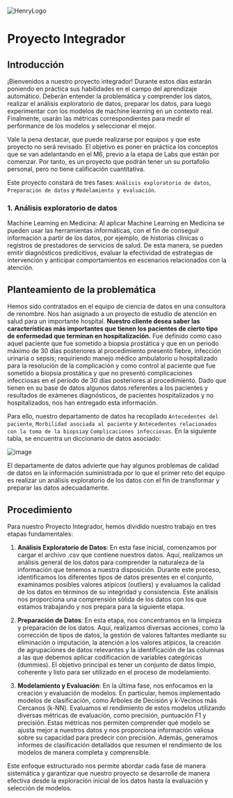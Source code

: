 ![HenryLogo](https://d31uz8lwfmyn8g.cloudfront.net/Assets/logo-henry-white-lg.png)

# **Proyecto Integrador**

## **Introducción**

¡Bienvenidos a nuestro proyecto integrador! Durante estos días estarán poniendo en práctica sus habilidades en el campo del aprendizaje automático. Deberán entender la problemática y comprender los datos, realizar el análisis exploratorio de datos, preparar los datos, para luego experimentar con los modelos de machine learning en un contexto real. Finalmente, usarán las métricas correspondientes para medir el performance de los modelos y seleccionar el mejor. 

Vale la pena destacar, que puede realizarse por equipos y que este proyecto no será revisado. El objetivo es poner en práctica los conceptos que se van adelantando en el M6, previo a la etapa de Labs que están por comenzar. Por tanto, es un proyecto que podrán tener un su portafolio personal, pero no tiene calificación cuantitativa. 

Este proyecto constará de tres fases: `Análisis exploratorio de datos`, `Preparación de datos` y `Modelamiento y evaluación`.


### 1. Análisis exploratorio de datos

Machine Learning en Medicina: Al aplicar Machine Learning en Medicina se pueden usar las herramientas informáticas, con el fin de conseguir información a partir de los datos, por ejemplo, de historias clínicas o registros de prestadores de servicios de salud. De esta manera, se pueden emitir diagnósticos predicitivos, evaluar la efectividad de estrategias de intervención y anticipar comportamientos en escenarios relacionados con la atención. 

## **Planteamiento de la problemática**

Hemos sido contratados en el equipo de ciencia de datos en una consultora de renombre. Nos han asignado a un proyecto de estudio de atención en salud para un importante hospital. **Nuestro cliente desea saber las características más importantes que tienen los pacientes de cierto tipo de enfermedad que terminan en hospitalización.** Fue definido como caso aquel paciente que fue sometido a biopsia prostática y que en un periodo máximo de 30 días posteriores al procedimiento presentó fiebre, infección urinaria o sepsis; requiriendo manejo médico ambulatorio u hospitalizado para la resolución de la complicación y como control al paciente que fue sometido a biopsia prostática y que no presentó complicaciones infecciosas en el período de 30 días posteriores al procedimiento. Dado que tienen en su base de datos algunos datos referentes a los pacientes y resultados de exámenes diagnósticos, de pacientes hospitalizados y no hospitalizados, nos han entregado esta información.  

Para ello, nuestro departamento de datos ha recopilado `Antecedentes del paciente`, `Morbilidad asociada al paciente` y `Antecedentes relacionados con la toma de la biopsia`y `Complicaciones infecciosas`. En la siguiente tabla, se encuentra un diccionario de datos asociado:

![image](https://user-images.githubusercontent.com/118769777/220240501-8c21461d-2de5-495b-954e-10fb9bf38014.png)

El departamente de datos advierte que hay algunos problemas de calidad de datos en la información suministrada por lo que el primer reto del equipo es realizar un análisis exploratorio de los datos con el fin de transformar y preparar las datos adecuadamente. 


## **Procedimiento**

Para nuestro Proyecto Integrador, hemos dividido nuestro trabajo en tres etapas fundamentales:

1. **Análisis Exploratorio de Datos**: En esta fase inicial, comenzamos por cargar el archivo .csv que contiene nuestros datos. Aquí, realizamos un análisis general de los datos para comprender la naturaleza de la información que tenemos a nuestra disposición. Durante este proceso, identificamos los diferentes tipos de datos presentes en el conjunto, examinamos posibles valores atípicos (outliers) y evaluamos la calidad de los datos en términos de su integridad y consistencia. Este análisis nos proporciona una comprensión sólida de los datos con los que estamos trabajando y nos prepara para la siguiente etapa.

2. **Preparación de Datos**: En esta etapa, nos concentramos en la limpieza y preparación de los datos. Aquí, realizamos diversas acciones, como la corrección de tipos de datos, la gestión de valores faltantes mediante su eliminación o imputación, la atención a los valores atípicos, la creación de agrupaciones de datos relevantes y la identificación de las columnas a las que debemos aplicar codificación de variables categóricas (dummies). El objetivo principal es tener un conjunto de datos limpio, coherente y listo para ser utilizado en el proceso de modelamiento.

3. **Modelamiento y Evaluación**: En la última fase, nos enfocamos en la creación y evaluación de modelos. En particular, hemos implementado modelos de clasificación, como Árboles de Decisión y k-Vecinos más Cercanos (k-NN). Evaluamos el rendimiento de estos modelos utilizando diversas métricas de evaluación, como precisión, puntuación F1 y precisión. Estas métricas nos permiten comprender qué modelo se ajusta mejor a nuestros datos y nos proporciona información valiosa sobre su capacidad para predecir con precisión. Además, generamos informes de clasificación detallados que resumen el rendimiento de los modelos de manera completa y comprensible.

Este enfoque estructurado nos permite abordar cada fase de manera sistemática y garantizar que nuestro proyecto se desarrolle de manera efectiva desde la exploración inicial de los datos hasta la evaluación y selección de modelos.